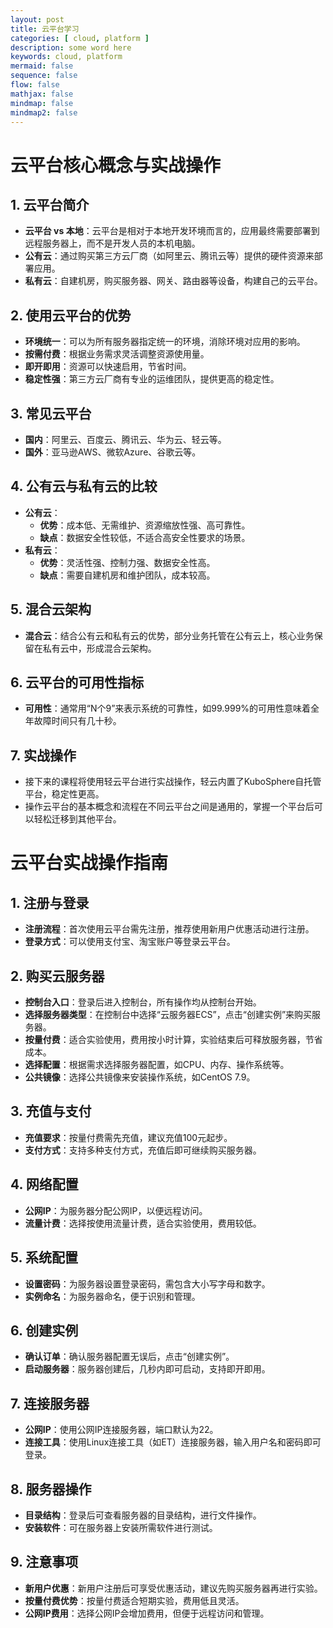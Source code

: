 ```yaml
---
layout: post
title: 云平台学习
categories: [ cloud, platform ]
description: some word here
keywords: cloud, platform
mermaid: false
sequence: false
flow: false
mathjax: false
mindmap: false
mindmap2: false
---
```


# 云平台核心概念与实战操作

## 1. 云平台简介
- **云平台 vs 本地**：云平台是相对于本地开发环境而言的，应用最终需要部署到远程服务器上，而不是开发人员的本机电脑。
- **公有云**：通过购买第三方云厂商（如阿里云、腾讯云等）提供的硬件资源来部署应用。
- **私有云**：自建机房，购买服务器、网关、路由器等设备，构建自己的云平台。

## 2. 使用云平台的优势
- **环境统一**：可以为所有服务器指定统一的环境，消除环境对应用的影响。
- **按需付费**：根据业务需求灵活调整资源使用量。
- **即开即用**：资源可以快速启用，节省时间。
- **稳定性强**：第三方云厂商有专业的运维团队，提供更高的稳定性。

## 3. 常见云平台
- **国内**：阿里云、百度云、腾讯云、华为云、轻云等。
- **国外**：亚马逊AWS、微软Azure、谷歌云等。

## 4. 公有云与私有云的比较
- **公有云**：
    - **优势**：成本低、无需维护、资源缩放性强、高可靠性。
    - **缺点**：数据安全性较低，不适合高安全性要求的场景。
- **私有云**：
    - **优势**：灵活性强、控制力强、数据安全性高。
    - **缺点**：需要自建机房和维护团队，成本较高。

## 5. 混合云架构
- **混合云**：结合公有云和私有云的优势，部分业务托管在公有云上，核心业务保留在私有云中，形成混合云架构。

## 6. 云平台的可用性指标
- **可用性**：通常用“N个9”来表示系统的可靠性，如99.999%的可用性意味着全年故障时间只有几十秒。

## 7. 实战操作
- 接下来的课程将使用轻云平台进行实战操作，轻云内置了KuboSphere自托管平台，稳定性更高。
- 操作云平台的基本概念和流程在不同云平台之间是通用的，掌握一个平台后可以轻松迁移到其他平台。



# 云平台实战操作指南

## 1. 注册与登录
- **注册流程**：首次使用云平台需先注册，推荐使用新用户优惠活动进行注册。
- **登录方式**：可以使用支付宝、淘宝账户等登录云平台。

## 2. 购买云服务器
- **控制台入口**：登录后进入控制台，所有操作均从控制台开始。
- **选择服务器类型**：在控制台中选择“云服务器ECS”，点击“创建实例”来购买服务器。
- **按量付费**：适合实验使用，费用按小时计算，实验结束后可释放服务器，节省成本。
- **选择配置**：根据需求选择服务器配置，如CPU、内存、操作系统等。
- **公共镜像**：选择公共镜像来安装操作系统，如CentOS 7.9。

## 3. 充值与支付
- **充值要求**：按量付费需先充值，建议充值100元起步。
- **支付方式**：支持多种支付方式，充值后即可继续购买服务器。

## 4. 网络配置
- **公网IP**：为服务器分配公网IP，以便远程访问。
- **流量计费**：选择按使用流量计费，适合实验使用，费用较低。

## 5. 系统配置
- **设置密码**：为服务器设置登录密码，需包含大小写字母和数字。
- **实例命名**：为服务器命名，便于识别和管理。

## 6. 创建实例
- **确认订单**：确认服务器配置无误后，点击“创建实例”。
- **启动服务器**：服务器创建后，几秒内即可启动，支持即开即用。

## 7. 连接服务器
- **公网IP**：使用公网IP连接服务器，端口默认为22。
- **连接工具**：使用Linux连接工具（如ET）连接服务器，输入用户名和密码即可登录。

## 8. 服务器操作
- **目录结构**：登录后可查看服务器的目录结构，进行文件操作。
- **安装软件**：可在服务器上安装所需软件进行测试。

## 9. 注意事项
- **新用户优惠**：新用户注册后可享受优惠活动，建议先购买服务器再进行实验。
- **按量付费优势**：按量付费适合短期实验，费用低且灵活。
- **公网IP费用**：选择公网IP会增加费用，但便于远程访问和管理。

